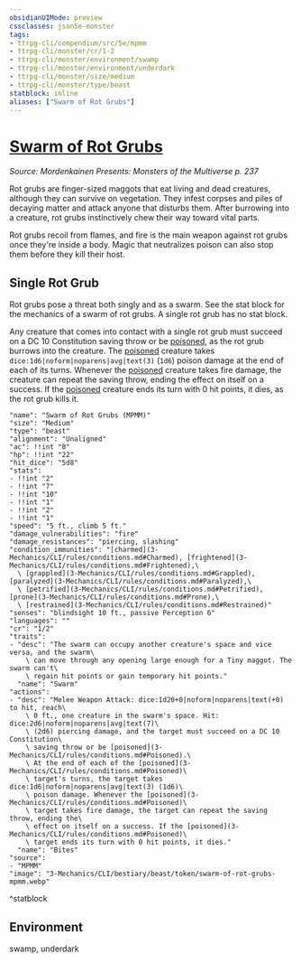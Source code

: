 ```yaml
---
obsidianUIMode: preview
cssclasses: json5e-monster
tags:
- ttrpg-cli/compendium/src/5e/mpmm
- ttrpg-cli/monster/cr/1-2
- ttrpg-cli/monster/environment/swamp
- ttrpg-cli/monster/environment/underdark
- ttrpg-cli/monster/size/medium
- ttrpg-cli/monster/type/beast
statblock: inline
aliases: ["Swarm of Rot Grubs"]
---
```

# [Swarm of Rot Grubs](3-Mechanics\CLI\bestiary\beast/swarm-of-rot-grubs-mpmm.md)
*Source: Mordenkainen Presents: Monsters of the Multiverse p. 237*  

Rot grubs are finger-sized maggots that eat living and dead creatures, although they can survive on vegetation. They infest corpses and piles of decaying matter and attack anyone that disturbs them. After burrowing into a creature, rot grubs instinctively chew their way toward vital parts.

Rot grubs recoil from flames, and fire is the main weapon against rot grubs once they're inside a body. Magic that neutralizes poison can also stop them before they kill their host.

## Single Rot Grub

Rot grubs pose a threat both singly and as a swarm. See the stat block for the mechanics of a swarm of rot grubs. A single rot grub has no stat block.

Any creature that comes into contact with a single rot grub must succeed on a DC 10 Constitution saving throw or be [poisoned](3-Mechanics/CLI/rules/conditions.md#Poisoned), as the rot grub burrows into the creature. The [poisoned](3-Mechanics/CLI/rules/conditions.md#Poisoned) creature takes `dice:1d6|noform|noparens|avg|text(3)` (`1d6`) poison damage at the end of each of its turns. Whenever the [poisoned](3-Mechanics/CLI/rules/conditions.md#Poisoned) creature takes fire damage, the creature can repeat the saving throw, ending the effect on itself on a success. If the [poisoned](3-Mechanics/CLI/rules/conditions.md#Poisoned) creature ends its turn with 0 hit points, it dies, as the rot grub kills it.

```statblock
"name": "Swarm of Rot Grubs (MPMM)"
"size": "Medium"
"type": "beast"
"alignment": "Unaligned"
"ac": !!int "8"
"hp": !!int "22"
"hit_dice": "5d8"
"stats":
- !!int "2"
- !!int "7"
- !!int "10"
- !!int "1"
- !!int "2"
- !!int "1"
"speed": "5 ft., climb 5 ft."
"damage_vulnerabilities": "fire"
"damage_resistances": "piercing, slashing"
"condition_immunities": "[charmed](3-Mechanics/CLI/rules/conditions.md#Charmed), [frightened](3-Mechanics/CLI/rules/conditions.md#Frightened),\
  \ [grappled](3-Mechanics/CLI/rules/conditions.md#Grappled), [paralyzed](3-Mechanics/CLI/rules/conditions.md#Paralyzed),\
  \ [petrified](3-Mechanics/CLI/rules/conditions.md#Petrified), [prone](3-Mechanics/CLI/rules/conditions.md#Prone),\
  \ [restrained](3-Mechanics/CLI/rules/conditions.md#Restrained)"
"senses": "blindsight 10 ft., passive Perception 6"
"languages": ""
"cr": "1/2"
"traits":
- "desc": "The swarm can occupy another creature's space and vice versa, and the swarm\
    \ can move through any opening large enough for a Tiny maggot. The swarm can't\
    \ regain hit points or gain temporary hit points."
  "name": "Swarm"
"actions":
- "desc": "Melee Weapon Attack: dice:1d20+0|noform|noparens|text(+0) to hit, reach\
    \ 0 ft., one creature in the swarm's space. Hit: dice:2d6|noform|noparens|avg|text(7)\
    \ (2d6) piercing damage, and the target must succeed on a DC 10 Constitution\
    \ saving throw or be [poisoned](3-Mechanics/CLI/rules/conditions.md#Poisoned).\
    \ At the end of each of the [poisoned](3-Mechanics/CLI/rules/conditions.md#Poisoned)\
    \ target's turns, the target takes dice:1d6|noform|noparens|avg|text(3) (1d6)\
    \ poison damage. Whenever the [poisoned](3-Mechanics/CLI/rules/conditions.md#Poisoned)\
    \ target takes fire damage, the target can repeat the saving throw, ending the\
    \ effect on itself on a success. If the [poisoned](3-Mechanics/CLI/rules/conditions.md#Poisoned)\
    \ target ends its turn with 0 hit points, it dies."
  "name": "Bites"
"source":
- "MPMM"
"image": "3-Mechanics/CLI/bestiary/beast/token/swarm-of-rot-grubs-mpmm.webp"
```
^statblock

## Environment

swamp, underdark
